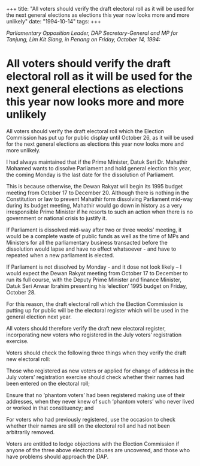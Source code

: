 +++ 
title: "All voters should verify the draft electoral roll as it will be used for the next general elections as elections this year now looks more and more unlikely"
date: "1994-10-14"
tags:
+++

_Parliamentary Opposition Leader, DAP Secretary-General and MP for Tanjung, Lim Kit Siang, in Penang on Friday, October 14, 1994:_

# All voters should verify the draft electoral roll as it will be used for the next general elections as elections this year now looks more and more unlikely

All voters should verify the draft electoral roll which the Election Commission has put up for public display until October 26, as it will be used for the next general elections as elections this year now looks more and more unlikely.</u>

I had always maintained that if the Prime Minister, Datuk Seri Dr. Mahathir Mohamed wants to dissolve Parliament and hold general election this year, the coming Monday is the last date for the dissolution of Parliament.

This is because otherwise, the Dewan Rakyat will begin its 1995 budget meeting from October 17 to December 20. Although there is nothing in the Constitution or law to prevent Mahathir form dissolving Parliament mid-way during its budget meeting, Mahathir would go down in history as a very irresponsible Prime Minister if he resorts to such an action when there is no government or national crisis to justify it.

If Parliament is dissolved mid-way after two or three weeks’ meeting, it would be a complete waste of public funds as well as the time of MPs and Ministers for all the parliamentary business transacted before the dissolution would lapse and have no effect whatsoever -  and have to repeated when a new parliament is elected.

If Parliament is not dissolved by Monday - and it dose not look likely – I would expect the Dewan Rakyat meeting from October 17 to December to run its full course, with the Deputy Prime Minister and finance Minister, Datuk Seri Anwar Ibrahim presenting his ‘election’ 1995 budget on Friday, October 28.

For this reason, the draft electoral roll which the Election Commission is putting up for public will be the electoral register which will be used in the general election next year.

All voters should therefore verify the draft new electoral register, incorporating new voters who registered in the July voters’ registration exercise.

Voters should check the following three things when they verify the draft new electoral roll:

Those who registered as new voters or applied for change of address in the July voters’ registration exercise should check whether their names had been entered on the electoral roll;

Ensure that no ‘phantom voters’ had been registered making use of their addresses, when they never knew of such ‘phantom voters’ who never lived or worked in that constituency; and

For voters who had previously registered, use the occasion to check whether their names are still on the electoral roll and had not been arbitrarily removed.

Voters are entitled to lodge objections with the Election Commission if anyone of the three above electoral abuses are uncovered, and those who have problems should approach the DAP.
 
